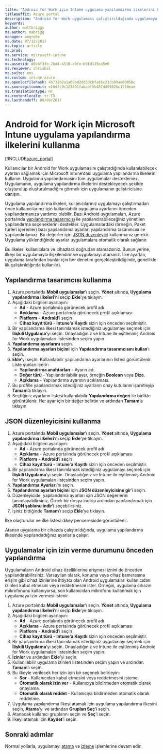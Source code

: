 ```yaml
---
title: "Android for Work için Intune uygulama yapılandırma ilkelerini kullanma"
titlesuffix: Azure portal
description: "Android for Work uygulaması çalıştırıldığında uygulamaya yapılandırma verilerini sağlamak için uygulama yapılandırma ilkelerini kullanmayı öğrenin.\""
keywords: 
author: mattbriggs
ms.author: mabrigg
manager: angrobe
ms.date: 07/12/2017
ms.topic: article
ms.prod: 
ms.service: microsoft-intune
ms.technology: 
ms.assetid: d0b6f3fe-2bd4-4518-a6fe-b9fd115ed5e0
ms.reviewer: chrisbal
ms.suite: ems
ms.custom: intune-azure
ms.openlocfilehash: 4b73202a1a68bd2dd3dcbfa86c21cb09ae00056c
ms.sourcegitcommit: e10dfc9c123401fabaaf5b487d459826c1510eae
ms.translationtype: HT
ms.contentlocale: tr-TR
ms.lasthandoff: 09/09/2017
---
```

# <a name="how-to-use-microsoft-intune-app-configuration-policies-for-android-for-work"></a>Android for Work için Microsoft Intune uygulama yapılandırma ilkelerini kullanma

[!INCLUDE[azure_portal](./includes/azure_portal.md)]

Kullanıcılar bir Android for Work uygulamasını çalıştırdığında kullanılabilecek ayarları sağlamak için Microsoft Intune’daki uygulama yapılandırma ilkelerini kullanın. Uygulama yapılandırmasını tüm uygulamalar desteklemez. Uygulamanın, uygulama yapılandırma ilkelerini destekleyecek şekilde oluşturulup oluşturulmadığını görmek için uygulamanın geliştiricisine danışın.

Uygulama yapılandırma ilkeleri, kullanıcılarınız uygulamayı çalıştırmadan önce kullanıcılarınız için kullanılabilir uygulama ayarlarını önceden yapılandırmanıza yardımcı olabilir. Bazı Android uygulamaları, Azure portalında [yapılandırma tasarımcısı](#use-configuration-designer) ile yapılandırabileceğiniz yönetilen yapılandırma seçeneklerini destekler. Uygulamalardaki (örneğin, Paket türleri içerenler) bazı yapılandırma ayarları yapılandırma tasarımcısı ile yapılandırılamaz.  Bu değerler için [JSON düzenleyici](#use-json-editor) kullanmanız gerekir.   Uygulama yüklendiğinde ayarlar uygulamalara otomatik olarak sağlanır.

Bu ilkeleri kullanıcılara ve cihazlara doğrudan atamazsınız. Bunun yerine, ilkeyi bir uygulamayla ilişkilendirir ve uygulamayı atarsınız. İlke ayarları, uygulama tarafından bunlar için her denetim gerçekleştirildiğinde, genellikle ilk çalıştırıldığında kullanılır).

## <a name="use-configuration-designer"></a>Yapılandırma tasarımcısı kullanma

1. Azure portalında **Mobil uygulamalar**’ı seçin. **Yönet** altında, **Uygulama yapılandırma ilkeleri**’ni seçip **Ekle**’ye tıklayın.
2. Aşağıdaki bilgileri ayarlayın:
    - **Ad** - Azure portalında görünecek profil adı
    - **Açıklama** - Azure portalında görünecek profil açıklaması
    - **Platform** - **Android**’i seçin
    - **Cihaz kayıt türü** - **Intune'a Kayıtlı** sizin için önceden seçilmiştir.
3. Bir yapılandırma ilkesi tanımlamak istediğiniz uygulamayı seçmek için **İlişkili Uygulama**’yı seçin.  Onayladığınız ve Intune ile eşitlenmiş Android for Work uygulamaları listesinden seçim yapın
4. **Yapılandırma ayarlarını** seçin.
5. **Yapılandırma ayarları biçimi** için **Yapılandırma tasarımcısını kullan**’ı seçin.
6. **Ekle**’yi seçin. Kullanılabilir yapılandırma ayarlarının listesi görüntülenir. Liste şunları içerir:
    - **Yapılandırma anahtarları** - Ayarın adı.
    - **Değer türü** - Yapılandırılabilir ayar, örneğin **Boolean** veya **Dize**.
    - **Açıklama** - Yapılandırma ayarının açıklaması.
7. Bu profille yapılandırmak istediğiniz ayarların onay kutularını işaretleyip **Tamam**’a tıklayın.
8. Seçtiğiniz ayarların listesi kullanılabilir **Yapılandırma değeri** ile birlikte görüntülenir. Her ayar için bir değer belirtin ve ardından **Tamam**’a tıklayın.

## <a name="use-json-editor"></a>JSON düzenleyicisini kullanma

1. Azure portalında **Mobil uygulamalar**’ı seçin. **Yönet** altında, **Uygulama yapılandırma ilkeleri**’ni seçip **Ekle**’ye tıklayın.
2. Aşağıdaki bilgileri ayarlayın:
    - **Ad** - Azure portalında görünecek profil adı
    - **Açıklama** - Azure portalında görünecek profil açıklaması
    - **Platform** - **Android**’i seçin
    - **Cihaz kayıt türü** - **Intune'a Kayıtlı** sizin için önceden seçilmiştir.
3. Bir yapılandırma ilkesi tanımlamak istediğiniz uygulamayı seçmek için **İlişkili Uygulama**’yı seçin.  Onayladığınız ve Intune ile eşitlenmiş Android for Work uygulamaları listesinden seçim yapın.
5. **Yapılandırma Ayarları**’nı seçin.
6. **Yapılandırma ayarları biçimi** için **JSON düzenleyicisine gir**’i seçin.
7. Düzenleyicide, yapılandırma ayarları için JSON değerlerini tanımlayabilirsiniz. Örnek bir dosya indirip ardından yapılandırmak için **JSON şablonu indir**’i seçebilirsiniz.
8. İşiniz bittiğinde **Tamam**’ı seçip **Ekle**’ye tıklayın.

İlke oluşturulur ve ilke listesi dikey penceresinde görüntülenir.



Atanan uygulama bir cihazda çalıştırıldığında, uygulama yapılandırma ilkesinde yapılandırdığınız ayarlarla çalışır.

## <a name="preconfigure-permissions-grant-state-for-apps"></a>Uygulamalar için izin verme durumunu önceden yapılandırma

Uygulamaların Android cihaz özelliklerine erişmesi iznini de önceden yapılandırabilirsiniz. Varsayılan olarak, konuma veya cihaz kamerasına erişim gibi cihaz izinlerine ihtiyacı olan Android uygulamaları kullanıcıdan izinleri kabul etmesini veya reddetmesini ister. Örneğin, uygulama cihazın mikrofonunu kullanıyorsa, son kullanıcıdan mikrofonu kullanmak için uygulamaya izin vermesi istenir.

1. Azure portalında **Mobil uygulamalar**’ı seçin. **Yönet** altında, **Uygulama yapılandırma ilkeleri**’ni seçip **Ekle**’ye tıklayın.
2. Aşağıdaki bilgileri ayarlayın:
    - **Ad** - Azure portalında görünecek profil adı
    - **Açıklama** - Azure portalında görünecek profil açıklaması
    - **Platform** - **Android**’i seçin
    - **Cihaz kayıt türü** - **Intune'a Kayıtlı** sizin için önceden seçilmiştir.
3. Bir yapılandırma ilkesi tanımlamak istediğiniz uygulamayı seçmek için **İlişkili Uygulama**’yı seçin.  Onayladığınız ve Intune ile eşitlenmiş Android for Work uygulamaları listesinden seçim yapın.
5. **İzinler** ve ardından **Ekle**’yi seçin.
6. Kullanılabilir uygulama izinleri listesinden seçim yapın ve ardından **Tamam**’ı seçin.
7. Bu ilkeyle verilecek her izin için bir seçenek belirleyin:
    - **Sor** - Kullanıcıdan kabul etmesini veya reddetmesini isteme.
    - **Otomatik olarak izin ver** - Kullanıcıya bildirmeden otomatik olarak onaylama.
    - **Otomatik olarak reddet** - Kullanıcıya bildirmeden otomatik olarak reddetme.
8. Uygulama yapılandırma ilkesi atamak için uygulama yapılandırma ilkesini seçin, **Atama**’yı ve ardından **Grupları Seç**’i seçin.
9. Atanacak kullanıcı gruplarını seçin ve **Seç**’i seçin.
10. İlkeyi atamak için **Kaydet**’i seçin.

## <a name="next-steps"></a>Sonraki adımlar

Normal yollarla, uygulamayı [atama](apps-deploy.md) ve [izleme](apps-monitor.md) işlemlerine devam edin.

